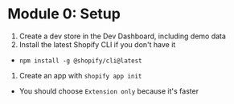 # Module 0: Setup

1. Create a dev store in the Dev Dashboard, including demo data
1. Install the latest Shopify CLI if you don't have it
  * `npm install -g @shopify/cli@latest`
1. Create an app with `shopify app init`
  * You should choose `Extension only` because it's faster